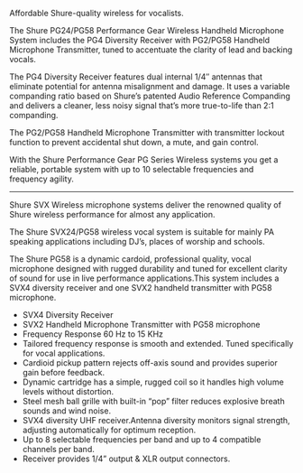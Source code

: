 Affordable Shure-quality wireless for vocalists.

The Shure PG24/PG58 Performance Gear Wireless Handheld Microphone System includes the PG4 Diversity Receiver with PG2/PG58 Handheld Microphone Transmitter, tuned to accentuate the clarity of lead and backing vocals.

The PG4 Diversity Receiver features dual internal 1/4″ antennas that eliminate potential for antenna misalignment and damage. It uses a variable companding ratio based on Shure’s patented Audio Reference Companding and delivers a cleaner, less noisy signal that’s more true-to-life than 2:1 companding.

The PG2/PG58 Handheld Microphone Transmitter with transmitter lockout function to prevent accidental shut down, a mute, and gain control.

With the Shure Performance Gear PG Series Wireless systems you get a reliable, portable system with up to 10 selectable frequencies and frequency agility.

---

Shure SVX Wireless microphone systems deliver the renowned quality of Shure wireless performance for almost any application.

The Shure SVX24/PG58 wireless vocal system is suitable for mainly PA speaking applications including DJ’s, places of worship and schools.

The Shure PG58 is a dynamic cardoid, professional quality, vocal microphone designed with rugged durability and tuned for excellent clarity of sound for use in live performance applications.This system includes a SVX4 diversity receiver and one SVX2 handheld transmitter with PG58 microphone.

- SVX4 Diversity Receiver
- SVX2 Handheld Microphone Transmitter with PG58 microphone
- Frequency Response 60 Hz to 15 KHz
- Tailored frequency response is smooth and extended. Tuned specifically for vocal applications.
- Cardioid pickup pattern rejects off-axis sound and provides superior gain before feedback.
- Dynamic cartridge has a simple, rugged coil so it handles high volume levels without distortion.
- Steel mesh ball grille with built-in “pop” filter reduces explosive breath sounds and wind noise.
- SVX4 diversity UHF receiver.Antenna diversity monitors signal strength, adjusting automatically for optimum reception.
- Up to 8 selectable frequencies per band and up to 4 compatible channels per band.
- Receiver provides 1/4” output & XLR output connectors.
